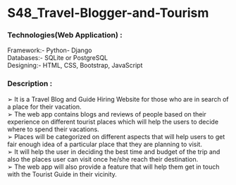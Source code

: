 # S48_Travel-Blogger-and-Tourism

### Technologies(Web Application) :
Framework:- Python- Django
<br>
Databases:- SQLite or PostgreSQL
<br>
Designing:- HTML, CSS, Bootstrap, JavaScript
<br>

### Description :
➢ It is a Travel Blog and Guide Hiring Website for those who are in search
of a place for their vacation.
<br>
➢ The web app contains blogs and reviews of people based on their
experience on different tourist places which will help the users to
decide where to spend their vacations.
<br>
➢ Places will be categorized on different aspects that will help users to
get fair enough idea of a particular place that they are planning to visit.
<br>
➢ It will help the user in deciding the best time and budget of the trip and
also the places user can visit once he/she reach their destination.
<br>
➢ The web app will also provide a feature that will help them get in touch
with the Tourist Guide in their vicinity.
<br>
